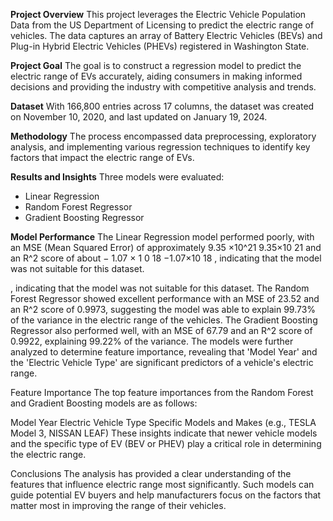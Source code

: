 **Project Overview**
This project leverages the Electric Vehicle Population Data from the US Department of Licensing to predict the electric range of vehicles. The data captures an array of Battery Electric Vehicles (BEVs) and Plug-in Hybrid Electric Vehicles (PHEVs) registered in Washington State.

**Project Goal**
The goal is to construct a regression model to predict the electric range of EVs accurately, aiding consumers in making informed decisions and providing the industry with competitive analysis and trends.

**Dataset**
With 166,800 entries across 17 columns, the dataset was created on November 10, 2020, and last updated on January 19, 2024.

**Methodology**
The process encompassed data preprocessing, exploratory analysis, and implementing various regression techniques to identify key factors that impact the electric range of EVs.

**Results and Insights**
Three models were evaluated:

- Linear Regression
- Random Forest Regressor
- Gradient Boosting Regressor

**Model Performance**
The Linear Regression model performed poorly, with an MSE (Mean Squared Error) of approximately 9.35 ×10^21
9.35×10 
21
  and an R^2 score of about 
−
1.07
×
1
0
18
−1.07×10 
18
 , indicating that the model was not suitable for this dataset.

 , indicating that the model was not suitable for this dataset.
The Random Forest Regressor showed excellent performance with an MSE of 23.52 and an R^2 score of 0.9973, suggesting the model was able to explain 99.73% of the variance in the electric range of the vehicles.
The Gradient Boosting Regressor also performed well, with an MSE of 67.79 and an R^2 score of 0.9922, explaining 99.22% of the variance.
The models were further analyzed to determine feature importance, revealing that 'Model Year' and the 'Electric Vehicle Type' are significant predictors of a vehicle's electric range.

Feature Importance
The top feature importances from the Random Forest and Gradient Boosting models are as follows:

Model Year
Electric Vehicle Type
Specific Models and Makes (e.g., TESLA Model 3, NISSAN LEAF)
These insights indicate that newer vehicle models and the specific type of EV (BEV or PHEV) play a critical role in determining the electric range.

Conclusions
The analysis has provided a clear understanding of the features that influence electric range most significantly. Such models can guide potential EV buyers and help manufacturers focus on the factors that matter most in improving the range of their vehicles.
